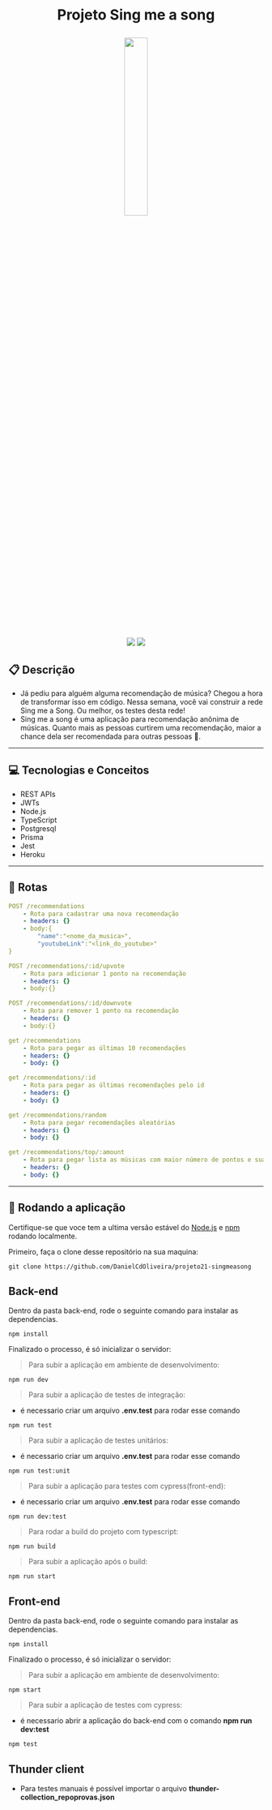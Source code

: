 # <p align = "center"> Projeto Sing me a song </p>

<p align="center">
   <img width="30%" src="https://notion-emojis.s3-us-west-2.amazonaws.com/prod/svg-twitter/1f399-fe0f.svg"/>
</p>

<p align = "center">
   <img src="https://img.shields.io/badge/author-Daniel Oliveira-4dae71?style=flat-square" />
   <img src="https://img.shields.io/github/languages/count/DanielCdOliveira/projeto20-repoprovas?color=4dae71&style=flat-square" />
</p>


##  :clipboard: Descrição

- Já pediu para alguém alguma recomendação de música? Chegou a hora de transformar isso em código. Nessa semana, você vai construir a rede Sing me a Song. Ou melhor, os testes desta rede!
- Sing me a song é uma aplicação para recomendação anônima de músicas. Quanto mais as pessoas curtirem uma recomendação, maior a chance dela ser recomendada para outras pessoas 🙂.

***

## :computer:	 Tecnologias e Conceitos

- REST APIs
- JWTs 
- Node.js
- TypeScript
- Postgresql
- Prisma
- Jest
- Heroku

***

## :rocket: Rotas

```yml
POST /recommendations
    - Rota para cadastrar uma nova recomendação
    - headers: {}
    - body:{
        "name":"<nome_da_musica>",
        "youtubeLink":"<link_do_youtube>"
}
```
```yml
POST /recommendations/:id/upvote
    - Rota para adicionar 1 ponto na recomendação
    - headers: {}
    - body:{}
```
```yml
POST /recommendations/:id/downvote
    - Rota para remover 1 ponto na recomendação
    - headers: {}
    - body:{}
```
    
```yml 
get /recommendations
    - Rota para pegar as últimas 10 recomendações
    - headers: {}
    - body: {}
```
```yml 
get /recommendations/:id
    - Rota para pegar as últimas recomendações pelo id
    - headers: {}
    - body: {}
```
```yml 
get /recommendations/random
    - Rota para pegar recomendações aleatórias
    - headers: {}
    - body: {}
```
```yml 
get /recommendations/top/:amount
    - Rota para pegar lista as músicas com maior número de pontos e sua pontuação 
    - headers: {}
    - body: {}
```

***

## 🏁 Rodando a aplicação

Certifique-se que voce tem a ultima versão estável do [Node.js](https://nodejs.org/en/download/) e [npm](https://www.npmjs.com/) rodando localmente.

Primeiro, faça o clone desse repositório na sua maquina:

```
git clone https://github.com/DanielCdOliveira/projeto21-singmeasong
```

## Back-end

Dentro da pasta back-end, rode o seguinte comando para instalar as dependencias.

```
npm install
```

Finalizado o processo, é só inicializar o servidor:

> Para subir a aplicação em ambiente de desenvolvimento:
```
npm run dev
```

> Para subir a aplicação de testes de integração:
- é necessario criar um arquivo **.env.test** para rodar esse comando
```
npm run test
```
> Para subir a aplicação de testes unitários:
- é necessario criar um arquivo **.env.test** para rodar esse comando
```
npm run test:unit
```
> Para subir a aplicação para testes com cypress(front-end):
- é necessario criar um arquivo **.env.test** para rodar esse comando
```
npm run dev:test
```

> Para rodar a build do projeto com typescript:

```
npm run build
```
> Para subir a aplicação após o build:
```
npm run start
```
## Front-end

Dentro da pasta back-end, rode o seguinte comando para instalar as dependencias.

```
npm install
```

Finalizado o processo, é só inicializar o servidor:

> Para subir a aplicação em ambiente de desenvolvimento:
```
npm start
```

> Para subir a aplicação de testes com cypress:
- é necessario abrir a aplicação do back-end com o comando **npm run dev:test**
```
npm test
```

## Thunder client

- Para testes manuais é possível importar o arquivo **thunder-collection_repoprovas.json**